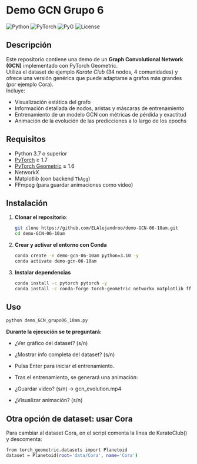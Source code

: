 # Demo GCN Grupo 6

![Python](https://img.shields.io/badge/python-3.7%2B-blue.svg) ![PyTorch](https://img.shields.io/badge/pytorch-%3E%3D1.7-orange.svg) ![PyG](https://img.shields.io/badge/torch--geometric-%3E%3D1.6-brightgreen.svg) ![License](https://img.shields.io/badge/license-MIT-blue.svg)

## Descripción

Este repositorio contiene una demo de un **Graph Convolutional Network (GCN)** implementado con PyTorch Geometric.  
Utiliza el dataset de ejemplo _Karate Club_ (34 nodos, 4 comunidades) y ofrece una versión genérica que puede adaptarse a grafos más grandes (por ejemplo Cora).  
Incluye:

- Visualización estática del grafo
- Información detallada de nodos, aristas y máscaras de entrenamiento
- Entrenamiento de un modelo GCN con métricas de pérdida y exactitud
- Animación de la evolución de las predicciones a lo largo de los epochs

## Requisitos

- Python 3.7 o superior
- [PyTorch](https://pytorch.org/) ≥ 1.7
- [PyTorch Geometric](https://pytorch-geometric.readthedocs.io/) ≥ 1.6
- NetworkX
- Matplotlib (con backend `TkAgg`)
- FFmpeg (para guardar animaciones como video)

## Instalación

1. **Clonar el repositorio**:

   ```bash
   git clone https://github.com/ELAlejandroo/demo-GCN-06-10am.git
   cd demo-GCN-06-10am
   ```

2. **Crear y activar el entorno con Conda**

   ```bash
   conda create -n demo-gcn-06-10am python=3.10 -y
   conda activate demo-gcn-06-10am
   ```

3. **Instalar dependencias**

   ```bash
   conda install -c pytorch pytorch -y
   conda install -c conda-forge torch-geometric networkx matplotlib ffmpeg
   ```

## Uso

```bash
python demo_GCN_grupo06_10am.py
```

**Durante la ejecución se te preguntará:**

- ¿Ver gráfico del dataset? (s/n)

- ¿Mostrar info completa del dataset? (s/n)

- Pulsa Enter para iniciar el entrenamiento.

- Tras el entrenamiento, se generará una animación:

- ¿Guardar video? (s/n) → gcn_evolution.mp4

- ¿Visualizar animación? (s/n)

## Otra opción de dataset: usar Cora

Para cambiar al dataset Cora, en el script comenta la línea de KarateClub() y descomenta:

```bash
from torch_geometric.datasets import Planetoid
dataset = Planetoid(root='data/Cora', name='Cora')
```
